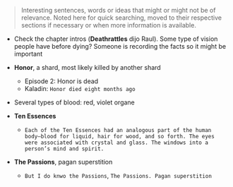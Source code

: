 > Interesting sentences, words or ideas that might or might not be of relevance. Noted here for quick searching, moved to their respective sections if necessary or when more information is available.


- Check the chapter intros (**Deathrattles** dijo Raul). Some type of vision people have before dying? Someone is recording the facts so it might be important
- **Honor**, a shard, most likely killed by another shard
	- Episode 2: Honor is dead 
	- Kaladin: `Honor died eight months ago`
- Several types of blood: red, violet organe
- **Ten Essences**
	- `Each of the Ten Essences had an analogous part of the human body—blood for liquid, hair for wood, and so forth. The eyes were associated with crystal and glass. The windows into a person’s mind and spirit.`

- **The Passions**, pagan superstition
	- `But I do knwo the Passions`, `The Passions. Pagan superstition`